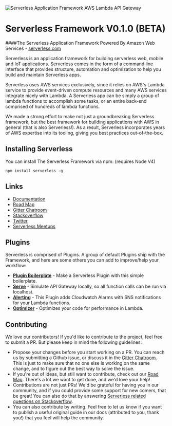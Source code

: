 ![Serverless Application Framework AWS Lambda API Gateway](other/img/serverless_framework_readme_large.gif)

Serverless Framework V0.1.0 (BETA)
=================================

####The Serverless Application Framework Powered By Amazon Web Services - [serverless.com](http://www.serverless.com)

Serverless is an application framework for building serverless web, mobile and IoT applications. Serverless comes in the form of a command line interface that provides structure, automation and optimization to help you build and maintain Serverless apps.

Serverless uses AWS services exclusively, since it relies on AWS's Lambda service to provide event-driven compute resources and many AWS services integrate nicely with Lambda. A Serverless app can be simply a group of lambda functions to accomplish some tasks, or an entire back-end comprised of hundreds of lambda functions.

We made a strong effort to make not just a groundbreaking Serverless framework, but the best framework for building applications with AWS in general (that is also Serverless!). As a result, Serverless incorporates years of AWS expertise into its tooling, giving you best practices out-of-the-box.

## Installing Serverless
You can install The Serverless Framework via npm: (requires Node V4)
```
npm install serverless -g
```

## Links
* [Documentation](http://docs.serverless.com/v0.1.0/docs/)
* [Road Map](https://trello.com/b/EX6SxBJJ/serverless)
* [Gitter Chatroom](https://gitter.im/serverless/serverless)
* [Stackoverflow](http://stackoverflow.com/questions/tagged/serverless)
* [Twitter](https://twitter.com/goserverless)
* [Serverless Meetups](http://www.meetup.com/serverless/)


## Plugins
Serverless is comprised of Plugins.  A group of default Plugins ship with the Framework, and here are some others you can add to improve/help your workflow:
* **[Plugin Boilerplate](https://github.com/serverless/serverless-plugin-boilerplate)** - Make a Serverless Plugin with this simple boilerplate.
* **[Serve](https://github.com/Nopik/serverless-serve)** - Simulate API Gateway locally, so all function calls can be run via localhost.
* **[Alerting](https://github.com/martinlindenberg/serverless-plugin-alerting)** - This Plugin adds Cloudwatch Alarms with SNS notifications for your Lambda functions.
* **[Optimizer](https://github.com/serverless/serverless-optimizer-plugin)** - Optimizes your code for performance in Lambda.

## Contributing
We love our contributors! If you'd like to contribute to the project, feel free to submit a PR. But please keep in mind the following guidelines:

* Propose your changes before you start working on a PR. You can reach us by submitting a Github issue, or discuss it in the [Gitter Chatroom](https://gitter.im/serverless/serverless). This is just to make sure that no one else is working on the same change, and to figure out the best way to solve the issue.
* If you're out of ideas, but still want to contribute, check out our [Road Map](https://trello.com/b/EX6SxBJJ/serverless). There's a lot we want to get done, and we'd love your help!
* Contributions are not just PRs! We'd be grateful for having you in our community, and if you could provide some support for new comers, that be great! You can also do that by answering [Serverless related questions on Stackoverflow](http://stackoverflow.com/questions/tagged/serverless).
* You can also contribute by writing. Feel free to let us know if you want to publish a useful original guide in our docs (attributed to you, thank you!) that you feel will help the community.
